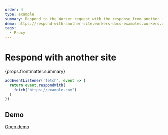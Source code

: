 ```yaml
---
order: 4
type: example
summary: Respond to the Worker request with the response from another (example.com in this example).
demo: https://respond-with-another-site.workers-docs-examples.workers.dev
tags:
  - Proxy
---
```


# Respond with another site

<ContentColumn>
  <p>{props.frontmatter.summary}</p>
</ContentColumn>

```js
addEventListener('fetch', event => {
  return event.respondWith(
    fetch("https://example.com")
  )
})
```

## Demo

<p><a href={props.frontmatter.demo}>Open demo</a></p>

<Demo src={props.frontmatter.demo} aspectRatio={16/9}/>
